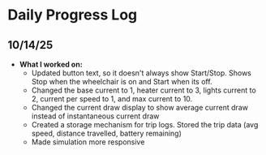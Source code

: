 # Daily Progress Log

## 10/14/25
- **What I worked on:**
  -  Updated button text, so it doesn't always show Start/Stop. Shows Stop when the wheelchair is on and Start when its off.
  -  Changed the base current to 1, heater current to 3, lights current to 2, current per speed to 1, and max current to 10.
  -  Changed the current draw display to show average current draw instead of instantaneous current draw
  -  Created a storage mechanism for trip logs. Stored the trip data (avg speed, distance travelled, battery remaining)
  -  Made simulation more responsive
